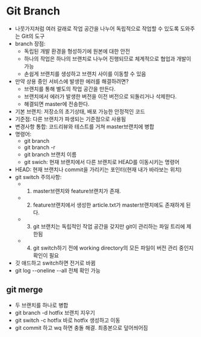 # Git Branch
- 나뭇가지처럼 여러 갈래로 작업 공간을 나누어 독립적으로 작업할 수 있도록 도와주는 Git의 도구
- branch 장점:  
  - 독립된 개발 환경을 형성하기에 원본에 대한 안전
  - 하나의 작업은 하나의 브랜치로 나누어 진행되므로 체계적으로 협업과 개발이 가능
  - 손쉽게 브랜치를 생성하고 브랜치 사이를 이동할 수 있음
- 만약 상용 중인 서비스에 발생한 에러를 해결하려면?  
  - 브랜치를 통해 별도의 작업 공간을 만든다.
  - 브랜치에서 에러가 발생한 버전을 이전 버전으로 되돌리거나 삭제한다.
  - 해결되면 master에 전송한다.
- 기본 브랜치: 저장소의 초기상태, 배포 가능한 안정적인 코드
- 기준점: 다른 브랜치가 파생되는 기준점으로 사용됨
- 변경사항 통합: 코드리뷰와 테스트를 거쳐 master브랜치에 병합
- 명령어:  
  - git branch
  - git branch -r
  - git branch 브랜치 이름
  - git swich: 현재 브랜치에서 다른 브랜치로 HEAD를 이동시키는 명령어
- HEAD: 현재 브랜치나 commit을 가리키는 포인터(현재 내가 바라보는 위치)
- git switch 주의사항:  
  - 1. master브랜치와 feature브랜치가 존재.
  - 2. feature브랜치에서 생성한 article.txt가 master브랜치에도 존재하게 된다.
  - 3. git 브랜치는 독립적인 작업 공간을 갖지만 git이 관리하는 파일 트리에 제한됨
  - 4. git switch하기 전에 working directory의 모든 파일이 버전 관리 중인지 확인이 필요
- 깃 애드하고 switch하면 전거로 바뀜
- git log --oneline --all 전체 확인 가능
## git merge
-  두 브랜치를 하나로 병합
-  git branch -d hotfix 브랜치 지우기
-  git switch -c hotfix 바로 hotfix 생성하고 이동
-  git commit 하고 wq 하면 충돌 해결. 최종본으로 덮어씌어짐